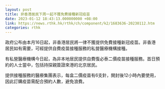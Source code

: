 ```yaml
---
layout: post
title: 非香港居民下周一起不獲免費接種新冠疫苗
date: 2023-01-12 18:43:13.000000000 +08:00
link: https://news.rthk.hk/rthk/ch/component/k2/1683636-20230112.htm
categories: rthk
---
```


政府公布由本月16日起，非香港居民將一律不獲提供免費接種新冠疫苗。非香港居民如有需要，可經提供自費疫苗接種服務的私營醫療機構接種。

有私營醫療機構今日起，為非本地居民提供自費復必泰二價疫苗接種服務。首日預約的人士當中，包括持探親簽證來港的北京居民。

提供接種服務的醫療集團表示，每盒二價疫苗有6支針，開封後12小時內要使用，因此訂購疫苗需配合預約人數，避免浪費。
